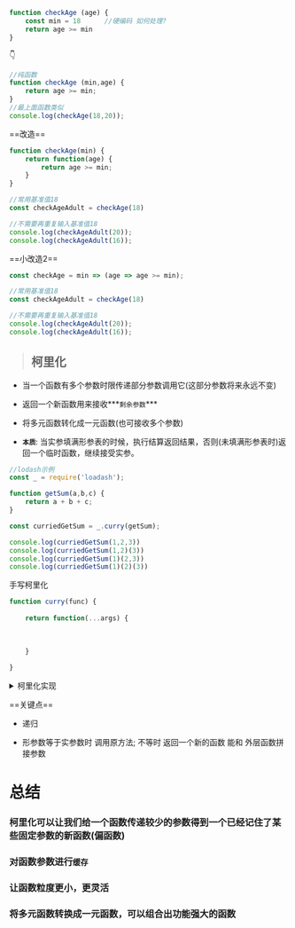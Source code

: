 ```js
function checkAge (age) {
    const min = 18		//硬编码 如何处理?
    return age >= min
}
```

👇

```js
//纯函数
function checkAge (min,age) {
    return age >= min;
}
//最上面函数类似
console.log(checkAge(18,20));
```

==改造==

```js
function checkAge(min) {
    return function(age) {
        return age >= min;
    }
}

//常用基准值18
const checkAgeAdult = checkAge(18)

//不需要再重复输入基准值18
console.log(checkAgeAdult(20));
console.log(checkAgeAdult(16));
```

==小改造2==

```js
const checkAge = min => (age => age >= min);

//常用基准值18
const checkAgeAdult = checkAge(18)

//不需要再重复输入基准值18
console.log(checkAgeAdult(20));
console.log(checkAgeAdult(16));
```





> ## 柯里化

- 当一个函数有多个参数时限传递部分参数调用它(这部分参数将来永远不变)
- 返回一个新函数用来接收***`剩余参数`***
- 将多元函数转化成一元函数(也可接收多个参数)

- **`本质`**: 当实参填满形参表的时候，执行结算返回结果，否则(未填满形参表时)返回一个临时函数，继续接受实参。

```js
//lodash示例
const _ = require('loadash');

function getSum(a,b,c) {
    return a + b + c;
}

const curriedGetSum = _.curry(getSum);

console.log(curriedGetSum(1,2,3))
console.log(curriedGetSum(1,2)(3))
console.log(curriedGetSum(1)(2,3))
console.log(curriedGetSum(1)(2)(3))
```



手写柯里化

```js
function curry(func) {
    
    return function(...args) {
        
        
        
    }
    
}
```



<details>
    <summary>柯里化实现</summary>
    <pre>//闭包
function curry(func) {
    	return function curriedFn(...args) {
        //实参个数小于形参
            if(args.length < func.length) {
           		//返回一个可再次接收剩余参数的函数
                return function(...argsSecTime) {
                    return curriedFn(...args,...argsSecTime)
                }
            } else {
                return func(...args)
            }
    	}
}
    </pre>
</details>





==关键点==

- 递归

- 形参数等于实参数时 调用原方法; 不等时 返回一个新的函数 能和 外层函数拼接参数





# 总结

### 柯里化可以让我们给一个函数传递较少的参数得到一个已经记住了某些固定参数的新函数(偏函数)

### 对函数参数进行`缓存`

### 让函数粒度更小，更灵活

### 将多元函数转换成一元函数，可以组合出功能强大的函数



